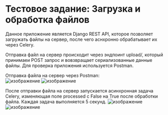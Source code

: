 # Тестовое задание: Загрузка и обработка файлов
 
Данное приложение является Django REST API, которое позволяет загружать файлы на сервер, после чего аснхронно обрабатывает их через Celery.  

Отправка файл на сервер происходит через эндпоинт upload/, который принимаеи POST запрос и вовзвращает сериализованные данные файлы. Для проверка приложения используется Postman.  

Отправка файла на сервер через Postman:  
![изображение](https://github.com/Urvatov/test-task-picasso/assets/117490456/0f4ef440-2d8e-4c8b-a14d-a3d864310e1d)
![изображение](https://github.com/Urvatov/test-task-picasso/assets/117490456/ef78d817-9a28-45e5-937d-c9c77f08f1f6)  

После отправки файла на сервер запускается асинхронная задача Celery, изменяющая поле processed с False на True после обработки файла.  Каждая задача выполняется 5 секунд.
![изображение](https://github.com/Urvatov/test-task-picasso/assets/117490456/c3ba0cca-ac99-44d4-810a-1910f747cb91)
![изображение](https://github.com/Urvatov/test-task-picasso/assets/117490456/a15a6718-f5d7-4b82-ba9c-e5520e4af425)
